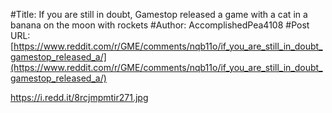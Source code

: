 #Title: If you are still in doubt, Gamestop released a game with a cat in a banana on the moon with rockets
#Author: AccomplishedPea4108
#Post URL: [https://www.reddit.com/r/GME/comments/nqb11o/if_you_are_still_in_doubt_gamestop_released_a/](https://www.reddit.com/r/GME/comments/nqb11o/if_you_are_still_in_doubt_gamestop_released_a/)


https://i.redd.it/8rcjmpmtir271.jpg